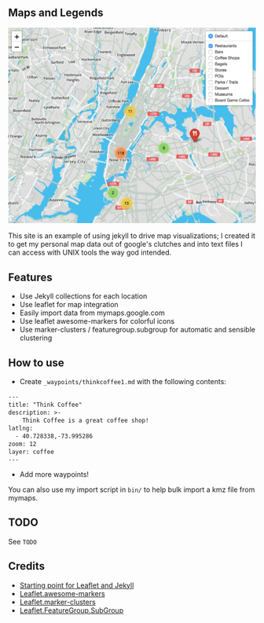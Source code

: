 ## Maps and Legends

![Screenshot](screenshot.png)

This site is an example of using jekyll to drive map visualizations; I created it to get my personal map data out of google's clutches and into text files I can access with UNIX tools the way god intended.

## Features
* Use Jekyll collections for each location
* Use leaflet for map integration
* Easily import data from mymaps.google.com
* Use leaflet awesome-markers for colorful icons
* Use marker-clusters / featuregroup.subgroup for automatic and sensible clustering

## How to use
* Create `_waypoints/thinkcoffee1.md` with the following contents:
```
---
title: "Think Coffee"
description: >-
    Think Coffee is a great coffee shop!
latlng:
  - 40.728338,-73.995286
zoom: 12
layer: coffee
---
```
* Add more waypoints!

You can also use my import script in `bin/` to help bulk import a kmz file from mymaps.

## TODO
See `TODO`

## Credits
* [Starting point for Leaflet and Jekyll](https://robyremzy.github.io/blog/2016/leaflet-inside-a-post/)
* [Leaflet.awesome-markers](https://github.com/lvoogdt/Leaflet.awesome-markers)
* [Leaflet.marker-clusters](https://github.com/Leaflet/Leaflet.markercluster)
* [Leaflet.FeatureGroup.SubGroup](https://github.com/ghybs/Leaflet.FeatureGroup.SubGroup)

